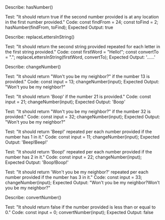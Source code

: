 Describe: hasNumber()

Test: "It should return true if the second number provided is at any location in the first number provided."
Code:
const findFrom = 24;
const toFind = 2;
hasNumber(findFrom, toFind);
Expected Output: true

Describe: replaceLettersInString()

Test: "It should return the second string provided repeated for each letter in the first string provided."
Code:
const firstWord = "Hello!";
const convertTo = ".";
replaceLettersInString(firstWord, convertTo);
Expected Output: '......'

Describe: changeNumber()

Test: "It should return "Won't you be my neighbor?" if the number 13 is provided."
Code:
const input = 13;
changeNumber(input);
Expected Output: "Won't you be my neighbor?"

Test: "It should return 'Boop' if the number 21 is provided."
Code:
const input = 21;
changeNumber(input);
Expected Output: 'Boop'

Test: "It should return "Won't you be my neighbor?" if the number 32 is provided."
Code:
const input = 32;
changeNumber(input);
Expected Output: "Won't you be my neighbor?"

Test: "It should return 'Beep!' repeated per each number provided if the number has 1 in it."
Code:
const input = 11;
changeNumber(input);
Expected Output: 'Beep!Beep!'

Test: "It should return 'Boop!' repeated per each number provided if the number has 2 in it."
Code:
const input = 22;
changeNumber(input);
Expected Output: 'Boop!Boop!'

Test: "It should return 'Won't you be my neighbor?' repeated per each number provided if the number has 3 in it."
Code:
const input = 33;
changeNumber(input);
Expected Output: "Won't you be my neighbor?Won't you be my neighbor?"

Describe: convertNumber()

Test: "It should return false if the number provided is less than or equal to 0."
Code:
const input = 0;
convertNumber(input);
Expected Output: false